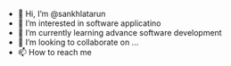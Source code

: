 - 👋 Hi, I’m @sankhlatarun
- 👀 I’m interested in software applicatino
- 🌱 I’m currently learning advance software development
- 💞️ I’m looking to collaborate on ...
- 📫 How to reach me 

<!---
sankhlatarun/sankhlatarun is a ✨ special ✨ repository because its `README.md` (this file) appears on your GitHub profile.
You can click the Preview link to take a look at your changes.
--->
